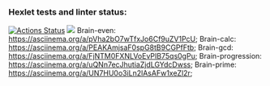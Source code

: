 ### Hexlet tests and linter status:
[![Actions Status](https://github.com/chuikopalina/frontend-project-lvl1/workflows/hexlet-check/badge.svg)](https://github.com/chuikopalina/frontend-project-lvl1/actions)
<a href="https://codeclimate.com/github/chuikopalina/frontend-project-lvl1/maintainability"><img src="https://api.codeclimate.com/v1/badges/67d0a5c2d4e9e755ce98/maintainability" /></a>
Brain-even: https://asciinema.org/a/pVha2bO7wTfxJo6Cf9uZV1PcU;
Brain-calc: https://asciinema.org/a/PEAKAmjsaF0spG8tB9CGPfFtb;
Brain-gcd: https://asciinema.org/a/FjNTM0FXNLVoEvPIB75qs0gPu;
Brain-progression: https://asciinema.org/a/uQNn7ecJhutiaZjdLGYdcDwss;
Brain-prime: https://asciinema.org/a/UN7HU0o3iLn2lAsAFw1xeZl2r;
